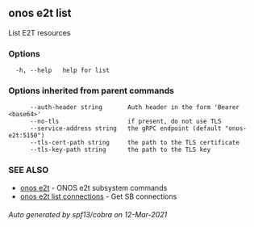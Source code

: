 ## onos e2t list

List E2T resources

### Options

```
  -h, --help   help for list
```

### Options inherited from parent commands

```
      --auth-header string       Auth header in the form 'Bearer <base64>'
      --no-tls                   if present, do not use TLS
      --service-address string   the gRPC endpoint (default "onos-e2t:5150")
      --tls-cert-path string     the path to the TLS certificate
      --tls-key-path string      the path to the TLS key
```

### SEE ALSO

* [onos e2t](onos_e2t.md)	 - ONOS e2t subsystem commands
* [onos e2t list connections](onos_e2t_list_connections.md)	 - Get SB connections

###### Auto generated by spf13/cobra on 12-Mar-2021
